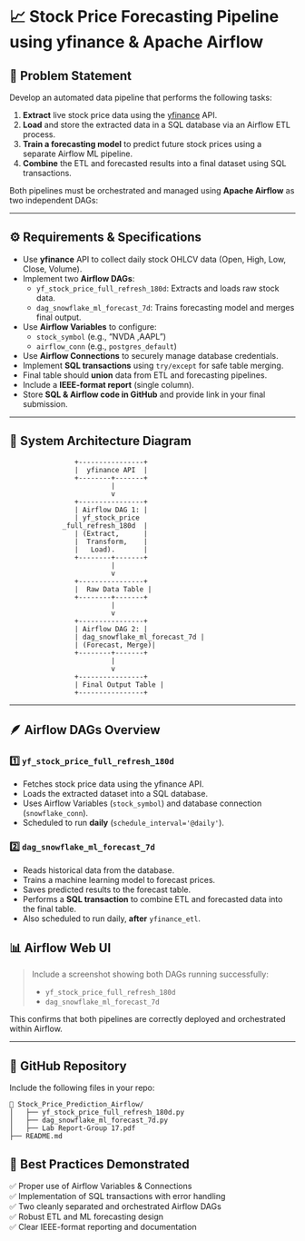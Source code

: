 # 📈 Stock Price Forecasting Pipeline using yfinance & Apache Airflow

## 🧩 Problem Statement
Develop an automated data pipeline that performs the following tasks:
1. **Extract** live stock price data using the [yfinance](https://pypi.org/project/yfinance/) API.  
2. **Load** and store the extracted data in a SQL database via an Airflow ETL process.  
3. **Train a forecasting model** to predict future stock prices using a separate Airflow ML pipeline.  
4. **Combine** the ETL and forecasted results into a final dataset using SQL transactions.

Both pipelines must be orchestrated and managed using **Apache Airflow** as two independent DAGs:

---

## ⚙️ Requirements & Specifications

- Use **yfinance** API to collect daily stock OHLCV data (Open, High, Low, Close, Volume).  
- Implement two **Airflow DAGs**:
  - `yf_stock_price_full_refresh_180d`: Extracts and loads raw stock data.
  - `dag_snowflake_ml_forecast_7d`: Trains forecasting model and merges final output.
- Use **Airflow Variables** to configure:
  - `stock_symbol` (e.g., “NVDA ,AAPL”)
  - `airflow_conn` (e.g., `postgres_default`)
- Use **Airflow Connections** to securely manage database credentials.
- Implement **SQL transactions** using `try/except` for safe table merging.
- Final table should **union** data from ETL and forecasting pipelines.
- Include a **IEEE-format report** (single column).
- Store **SQL & Airflow code in GitHub** and provide link in your final submission.

---

## 🧱 System Architecture Diagram

```
                +----------------+
                |  yfinance API  |
                +--------+-------+
                         |
                         v
                +----------------+
                | Airflow DAG 1: |
                | yf_stock_price
             _full_refresh_180d  |
                | (Extract,      |
                |  Transform,    |
                |   Load).       |
                +--------+-------+
                         |
                         v
                +----------------+
                |  Raw Data Table |
                +--------+-------+
                         |
                         v
                +----------------+
                | Airflow DAG 2: |
                | dag_snowflake_ml_forecast_7d |
                | (Forecast, Merge)|
                +--------+-------+
                         |
                         v
                +----------------+
                | Final Output Table |
                +----------------+
```

---

## 🪶 Airflow DAGs Overview

### 1️⃣ `yf_stock_price_full_refresh_180d`
- Fetches stock price data using the yfinance API.  
- Loads the extracted dataset into a SQL database.  
- Uses Airflow Variables (`stock_symbol`) and database connection (`snowflake_conn`).  
- Scheduled to run **daily** (`schedule_interval='@daily'`).  

### 2️⃣ `dag_snowflake_ml_forecast_7d`
- Reads historical data from the database.  
- Trains a machine learning model to forecast prices.  
- Saves predicted results to the forecast table.  
- Performs a **SQL transaction** to combine ETL and forecasted data into the final table.  
- Also scheduled to run daily, **after** `yfinance_etl`.


## 📊 Airflow Web UI

> Include a screenshot showing both DAGs running successfully:
> - `yf_stock_price_full_refresh_180d`
> - `dag_snowflake_ml_forecast_7d`

This confirms that both pipelines are correctly deployed and orchestrated within Airflow.

---

## 🔗 GitHub Repository

Include the following files in your repo:

```
📂 Stock_Price_Prediction_Airflow/
│   ├── yf_stock_price_full_refresh_180d.py
│   ├── dag_snowflake_ml_forecast_7d.py
│   ├── Lab Report-Group 17.pdf
├── README.md
```

## 🧠 Best Practices Demonstrated

✅ Proper use of Airflow Variables & Connections  
✅ Implementation of SQL transactions with error handling  
✅ Two cleanly separated and orchestrated Airflow DAGs  
✅ Robust ETL and ML forecasting design  
✅ Clear IEEE-format reporting and documentation  
